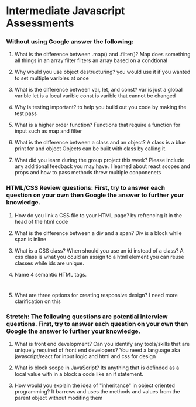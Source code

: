 # Intermediate Javascript Assessments

### Without using Google answer the following:

1. What is the difference between .map() and .filter()?
    Map does something all things in an array
    filter filters an array based on a condtional

2. Why would you use object destructuring?
    you would use it if you wanted to set multiple varibles at once

3. What is the difference between var, let, and const?
    var is just a global varible
    let is a local varible
    const is varible that cannot be changed

4. Why is testing important?
    to help you build out you code by making the test pass

5. What is a higher order function?
    Functions that require a function for input such as map and filter
6. What is the difference between a class and an object?
    A class is a blue print for and object 
    Objects can be built with class by calling it.

7. What did you learn during the group project this week? Please include any additional feedback you may have.
    I learned about react scopes and props and how to pass methods threw multiple conponenets 

### HTML/CSS Review questions: First, try to answer each question on your own then Google the answer to further your knowledge.

1. How do you link a CSS file to your HTML page?
    by refrencing it in the head of the html code

2. What is the difference between a div and a span?
    Div is a block while span is inline

3. What is a CSS class? When should you use an id instead of a class?
    A css class is what you could an assign to a html element
    you can reuse classes while ids are unique.

4. Name 4 semantic HTML tags.
    <p>
    <div>
    <h1>
    <span>
5. What are three options for creating responsive design?
    I need more clarification on this

### Stretch: The following questions are potential interview questions. First, try to answer each question on your own then Google the answer to further your knowledge.

1. What is front end development? Can you identify any tools/skills that are uniquely required of front end developers?
    You need a language aka javascript/react for input logic and html and css for design     

2. What is block scope in JavaScript?
    Its anything that is definded as a local value with in a block a code like an if statement.

3. How would you explain the idea of "inheritance" in object oriented programming?
    It barrows and uses the methods and values from the parent object without modifing them